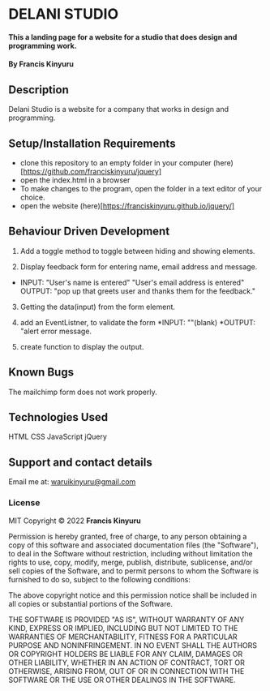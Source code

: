 # DELANI STUDIO

#### This a landing page for a website for a studio that does design and programming work.

#### By **Francis Kinyuru**

## Description

Delani Studio is a website for a company that works in design and programming.

## Setup/Installation Requirements

- clone this repository to an empty folder in your computer (here)[https://github.com/franciskinyuru/jquery]
- open the index.html in a browser
- To make changes to the program, open the folder in a text editor of your choice.
- open the website (here)[https://franciskinyuru.github.io/jquery/]

## Behaviour Driven Development
1. Add a toggle method to toggle between hiding and showing elements.
 
2. Display feedback form for entering name, email address and message.

- INPUT: "User's name is entered"
          "User's email address is entered"
  OUTPUT: "pop up that greets user and thanks them for the feedback."

3. Getting the data(input) from the form element.

4. add an EventListner, to validate the form
   *INPUT: ""(blank)
   *OUTPUT: "alert error message.


5. create function to display the output.

## Known Bugs

The mailchimp form does not work properly.

## Technologies Used

HTML
CSS
JavaScript
jQuery

## Support and contact details

Email me at: waruikinyuru@gmail.com

### License

MIT Copyright &copy; 2022 **Francis Kinyuru**

Permission is hereby granted, free of charge, to any person obtaining a copy of this software and associated documentation files (the "Software"), to deal in the Software without restriction, including without limitation the rights to use, copy, modify, merge, publish, distribute, sublicense, and/or sell copies of the Software, and to permit persons to whom the Software is furnished to do so, subject to the following conditions:

The above copyright notice and this permission notice shall be included in all copies or substantial portions of the Software.

THE SOFTWARE IS PROVIDED "AS IS", WITHOUT WARRANTY OF ANY KIND, EXPRESS OR IMPLIED, INCLUDING BUT NOT LIMITED TO THE WARRANTIES OF MERCHANTABILITY, FITNESS FOR A PARTICULAR PURPOSE AND NONINFRINGEMENT. IN NO EVENT SHALL THE AUTHORS OR COPYRIGHT HOLDERS BE LIABLE FOR ANY CLAIM, DAMAGES OR OTHER LIABILITY, WHETHER IN AN ACTION OF CONTRACT, TORT OR OTHERWISE, ARISING FROM, OUT OF OR IN CONNECTION WITH THE SOFTWARE OR THE USE OR OTHER DEALINGS IN THE SOFTWARE.
